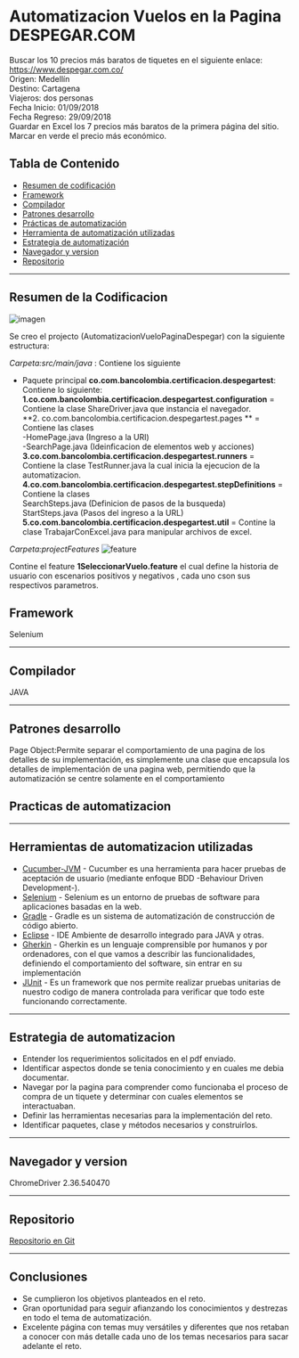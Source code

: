 # Automatizacion Vuelos en la Pagina DESPEGAR.COM

Buscar los 10 precios más baratos de tiquetes en el siguiente enlace: https://www.despegar.com.co/  
Origen: Medellín  
Destino: Cartagena  
Viajeros: dos personas  
Fecha Inicio: 01/09/2018  
Fecha Regreso: 29/09/2018  
Guardar en Excel los 7 precios más baratos de la primera página del sitio.  
Marcar en verde el precio más económico.  



## Tabla de Contenido

- [Resumen de codificación](#resumen-de-la-codificacion)
- [Framework](#framework) 
- [Compilador](#compilador)  
- [Patrones desarrollo](#patrones-desarrollo)   
- [Prácticas de automatización](#practicas-de-automatizacion)   
- [Herramienta de automatización utilizadas](#herramientas-de-automatizacion-utilizadas)   
- [Estrategia de automatización](#estrategia-de-automatizacion)  
- [Navegador y version](#navegador-y-version)
- [Repositorio](#repositorio)  


---

## Resumen de la Codificacion

![imagen](http://img.fenixzone.net/i/AqosyPb.png)

Se creo el projecto (AutomatizacionVueloPaginaDespegar) con la siguiente estructura:  

*Carpeta:src/main/java* : Contiene los siguiente   
- Paquete principal **co.com.bancolombia.certificacion.despegartest**: Contiene lo siguiente:  
**1.co.com.bancolombia.certificacion.despegartest.configuration** = Contiene la clase ShareDriver.java que instancia el navegador.  
**2. co.com.bancolombia.certificacion.despegartest.pages ** = Contiene las clases  
	-HomePage.java (Ingreso a la URl)  
	-SearchPage.java (Ideinficacion de elementos web y acciones)      
**3.co.com.bancolombia.certificacion.despegartest.runners** = Contiene la clase TestRunner.java la cual inicia la ejecucion de la automatizacion.  
**4.co.com.bancolombia.certificacion.despegartest.stepDefinitions** = Contiene la clases  
SearchSteps.java (Definicion de pasos de la busqueda)  
StartSteps.java (Pasos del ingreso a la URL)  
**5.co.com.bancolombia.certificacion.despegartest.util** = Contine la clase TrabajarConExcel.java para manipular archivos de excel.



*Carpeta:projectFeatures*
![feature](http://img.fenixzone.net/i/KbZ735O.png)  

Contine el feature **1SeleccionarVuelo.feature** el cual define la historia de usuario con escenarios positivos y negativos , cada uno cson sus respectivos parametros.



## Framework

Selenium


---

## Compilador

JAVA

---
## Patrones desarrollo
Page Object:Permite separar el comportamiento de una pagina de los detalles de su implementación, es simplemente una clase que encapsula los detalles de implementación de una pagina web, permitiendo que la automatización se centre solamente en el comportamiento



## Practicas de automatizacion

    

---
## Herramientas de automatizacion utilizadas
* [Cucumber-JVM](https://github.com/cucumber/cucumber-jvm) - Cucumber es una herramienta para hacer pruebas de aceptación de usuario (mediante enfoque BDD -Behaviour Driven Development-).
 * [Selenium](http://docs.seleniumhq.org/) - Selenium es un entorno de pruebas de software para aplicaciones basadas en la web.
 * [Gradle](https://gradle.org/) - Gradle es un sistema de automatización de construcción de código abierto.
 * [Eclipse](https://eclipse.org/ide/) - IDE Ambiente de desarrollo integrado para JAVA y otras.
 * [Gherkin](https://github.com/cucumber/cucumber/wiki/Gherkin) - Gherkin es un lenguaje comprensible por humanos y por ordenadores, con el que vamos a describir las funcionalidades, definiendo el comportamiento del software, sin entrar en su implementación
 * [JUnit](http://junit.org/) - Es un framework que nos permite realizar pruebas unitarias de nuestro codigo de manera controlada para verificar que todo este funcionando correctamente.
   
      
---
## Estrategia de automatizacion

- Entender  los requerimientos solicitados en el pdf enviado.  
- Identificar aspectos donde se tenia conocimiento y en cuales me debia documentar.  
- Navegar por la pagina para comprender como funcionaba el proceso de compra de un tiquete y determinar con cuales elementos se interactuaban.  
- Definir las herramientas necesarias para la implementación del reto.  
- Identificar paquetes, clase y métodos necesarios y construirlos.

---
## Navegador y version
ChromeDriver 2.36.540470

---
## Repositorio  
[Repositorio en Git](https://github.com/jrperez175/AutomatizacionPaginaDespegar.git)

---
## Conclusiones  

- Se cumplieron los objetivos planteados en el reto.  
- Gran oportunidad para seguir afianzando los conocimientos y destrezas en todo el tema de automatización.  
- Excelente página con temas muy versátiles y diferentes que nos retaban a conocer con más detalle cada uno de los temas necesarios para sacar adelante el reto.

